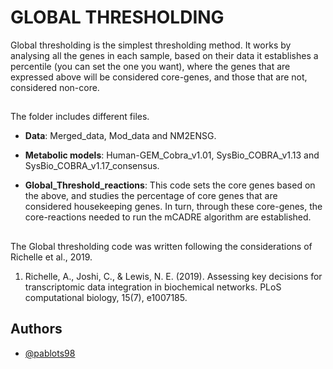 # GLOBAL THRESHOLDING

Global thresholding is the simplest thresholding method. It works by analysing all the genes in each sample, based on their data it establishes a percentile (you can set the one you want), where the genes that are expressed above will be considered core-genes, and those that are not, considered non-core.
## 
The folder includes different files.

- **Data**: Merged_data, Mod_data and NM2ENSG.

- **Metabolic models**: Human-GEM_Cobra_v1.01, SysBio_COBRA_v1.13 and SysBio_COBRA_v1.17_consensus.

- **Global_Threshold_reactions**: This code sets the core genes based on the above, and studies the percentage of core genes that are considered housekeeping genes. In turn, through these core-genes, the core-reactions needed to run the mCADRE algorithm are established.
## 
The Global thresholding code was written following the considerations of Richelle et al., 2019. 
1. Richelle, A., Joshi, C., & Lewis, N. E. (2019). Assessing key decisions for transcriptomic data integration in biochemical networks. PLoS computational biology, 15(7), e1007185.
##
## Authors

- [@pablots98](https://www.github.com/pablots98)
